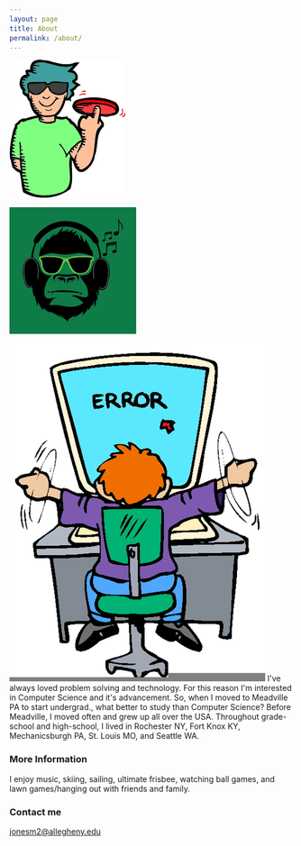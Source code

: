 ```yaml
---
layout: page
title: About
permalink: /about/
---
```

![](UltimateBro.png)

![](music.png)

![](Error.png)
I've always loved problem solving and technology. For this reason I'm interested in Computer Science and it's advancement. So, when I moved to Meadville PA to start undergrad., what better to study than Computer Science? Before Meadville, I moved often and grew up all over the USA. Throughout grade-school and high-school, I lived in Rochester NY, Fort Knox KY, Mechanicsburgh PA, St. Louis MO, and Seattle WA.

### More Information

I enjoy music, skiing, sailing, ultimate frisbee, watching ball games, and lawn games/hanging out with friends and family.

### Contact me

[jonesm2@allegheny.edu](mailto:jonesm2@allegheny.edu)
